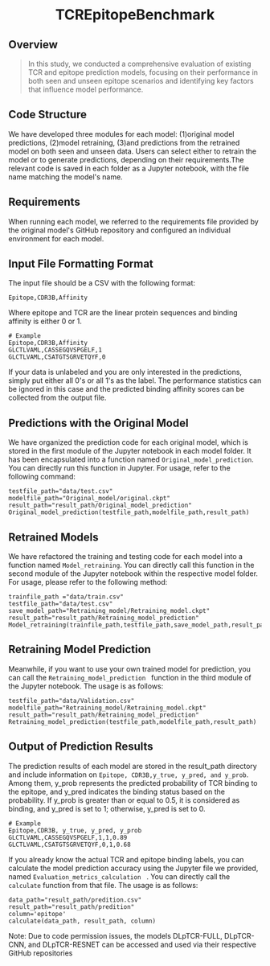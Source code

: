 <h1 align="center">
 TCREpitopeBenchmark
</h1>

## Overview
> In this study, we conducted a comprehensive evaluation of existing TCR and epitope prediction models, focusing on their performance in both seen and unseen epitope scenarios and identifying key factors that influence model performance.

## Code Structure
We have developed three modules for each model: (1)original model predictions, (2)model retraining, (3)and predictions from the retrained model on both seen and unseen data. Users can select either to retrain the model or to generate predictions, depending on their requirements.The relevant code is saved in each folder as a Jupyter notebook, with the file name matching the model's name.



## Requirements
When running each model, we referred to the requirements file provided by the original model's GitHub repository and configured an individual environment for each model. 

## Input File Formatting Format

The input file should be a CSV with the following format:
```
Epitope,CDR3B,Affinity
```

Where epitope and TCR are the linear protein sequences and binding affinity is either 0 or 1.

```
# Example
Epitope,CDR3B,Affinity
GLCTLVAML,CASSEGQVSPGELF,1
GLCTLVAML,CSATGTSGRVETQYF,0
```

If your data is unlabeled and you are only interested in the predictions, simply put either all 0's or all 1's as the label. The performance statistics can be ignored in this case and the predicted binding affinity scores can be collected from the output file.

## Predictions with the Original Model
We have organized the prediction code for each original model, which is stored in the first module of the Jupyter notebook in each model folder. It has been encapsulated into a function named ```Original_model_prediction```. You can directly run this function in Jupyter. For usage, refer to the following command:

```
testfile_path="data/test.csv"
modelfile_path="Original_model/original.ckpt"
result_path="result_path/Original_model_prediction"
Original_model_prediction(testfile_path,modelfile_path,result_path)
```

## Retrained Models 
We have refactored the training and testing code for each model into a function named ```Model_retraining```. You can directly call this function in the second module of the Jupyter notebook within the respective model folder. For usage, please refer to the following method:

```
trainfile_path ="data/train.csv"
testfile_path="data/test.csv"
save_model_path="Retraining_model/Retraining_model.ckpt"
result_path="result_path/Retraining_model_prediction"
Model_retraining(trainfile_path,testfile_path,save_model_path,result_path) 
```

## Retraining Model Prediction

Meanwhile, if you want to use your own trained model for prediction, you can call the ```Retraining_model_prediction ``` function in the third module of the Jupyter notebook. The usage is as follows:
```
testfile_path="data/Validation.csv"
modelfile_path="Retraining_model/Retraining_model.ckpt"
result_path="result_path/Retraining_model_prediction"
Retraining_model_prediction(testfile_path,modelfile_path,result_path)
```

## Output of Prediction Results
The prediction results of each model are stored in the result_path directory and include information on ``` Epitope, CDR3B,y_true, y_pred, and y_prob ```. Among them, y_prob represents the predicted probability of TCR binding to the epitope, and y_pred indicates the binding status based on the probability. If y_prob is greater than or equal to 0.5, it is considered as binding, and y_pred is set to 1; otherwise, y_pred is set to 0.

``` 
# Example
Epitope,CDR3B, y_true, y_pred, y_prob
GLCTLVAML,CASSEGQVSPGELF,1,1,0.89
GLCTLVAML,CSATGTSGRVETQYF,0,1,0.68
```

If you already know the actual TCR and epitope binding labels, you can calculate the model prediction accuracy using the Jupyter file we provided, named ```Evaluation_metrics_calculation ``` . You can directly call the  ``` calculate ```  function from that file. The usage is as follows:
``` 
data_path="result_path/predition.csv"
result_path="result_path/predition"
column='epitope'
calculate(data_path, result_path, column)
```


Note: Due to code permission issues, the models DLpTCR-FULL, DLpTCR-CNN, and DLpTCR-RESNET can be accessed and used via their respective GitHub repositories




